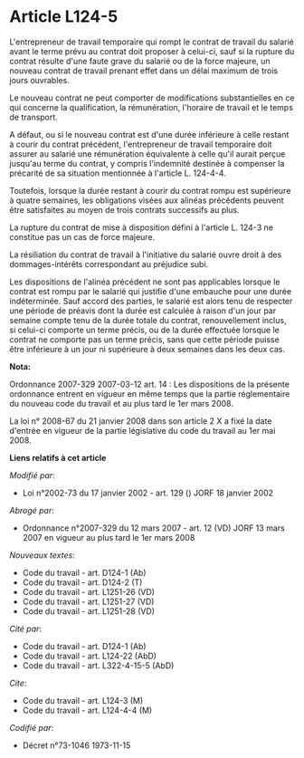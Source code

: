# Article L124-5

L'entrepreneur de travail temporaire qui rompt le contrat de travail du salarié avant le terme prévu au contrat doit proposer
à celui-ci, sauf si la rupture du contrat résulte d'une faute grave du salarié ou de la force majeure, un nouveau contrat de
travail prenant effet dans un délai maximum de trois jours ouvrables. 

Le nouveau contrat ne peut comporter de modifications substantielles en ce qui concerne la qualification, la rémunération,
l'horaire de travail et le temps de transport. 

A défaut, ou si le nouveau contrat est d'une durée inférieure à celle restant à courir du contrat précédent, l'entrepreneur
de travail temporaire doit assurer au salarié une rémunération équivalente à celle qu'il aurait perçue jusqu'au terme du
contrat, y compris l'indemnité destinée à compenser la précarité de sa situation mentionnée à l'article L. 124-4-4.

Toutefois, lorsque la durée restant à courir du contrat rompu est supérieure à quatre semaines, les obligations visées aux
alinéas précédents peuvent être satisfaites au moyen de trois contrats successifs au plus.

La rupture du contrat de mise à disposition défini à l'article L. 124-3 ne constitue pas un cas de force majeure. 

La résiliation du contrat de travail à l'initiative du salarié ouvre droit à des dommages-intérêts correspondant au préjudice
subi.

Les dispositions de l'alinéa précédent ne sont pas applicables lorsque le contrat est rompu par le salarié qui justifie d'une
embauche pour une durée indéterminée. Sauf accord des parties, le salarié est alors tenu de respecter une période de préavis
dont la durée est calculée à raison d'un jour par semaine compte tenu de la durée totale du contrat, renouvellement inclus,
si celui-ci comporte un terme précis, ou de la durée effectuée lorsque le contrat ne comporte pas un terme précis, sans que
cette période puisse être inférieure à un jour ni supérieure à deux semaines dans les deux cas.

**Nota:**

Ordonnance 2007-329 2007-03-12 art. 14 : Les dispositions de la présente ordonnance entrent en vigueur en même temps que la
partie réglementaire du nouveau code du travail et au plus tard le 1er mars 2008.

La loi n° 2008-67 du 21 janvier 2008 dans son article 2 X a fixé la date d'entrée en vigueur de la partie législative du code
du travail au 1er mai 2008.

**Liens relatifs à cet article**

_Modifié par_:

  - Loi n°2002-73 du 17 janvier 2002 - art. 129 () JORF 18 janvier 2002

_Abrogé par_:

  - Ordonnance n°2007-329 du 12 mars 2007 - art. 12 (VD) JORF 13 mars 2007 en vigueur au plus tard le 1er mars 2008

_Nouveaux textes_:

  - Code du travail - art. D124-1 (Ab)
  - Code du travail - art. D124-2 (T)
  - Code du travail - art. L1251-26 (VD)
  - Code du travail - art. L1251-27 (VD)
  - Code du travail - art. L1251-28 (VD)

_Cité par_:

  - Code du travail - art. D124-1 (Ab)
  - Code du travail - art. L124-22 (AbD)
  - Code du travail - art. L322-4-15-5 (AbD)

_Cite_:

  - Code du travail - art. L124-3 (M)
  - Code du travail - art. L124-4-4 (M)

_Codifié par_:

  - Décret n°73-1046 1973-11-15
